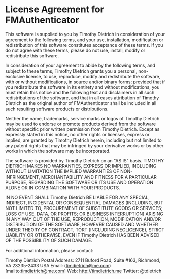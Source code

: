 # License Agreement for FMAuthenticator

This software is supplied to you by Timothy Dietrich in consideration of your agreement
to the following terms, and your use, installation, modification or redistribution of
this software constitutes acceptance of these terms. If you do not agree with these
terms, please do not use, install, modify or redistribute this software.

In consideration of your agreement to abide by the following terms, and subject to these
terms, Timothy Dietrich grants you a personal, non-exclusive license, to use, reproduce,
modify and redistribute the software, with or without modifications, in source and/or
binary forms; provided that if you redistribute the software in its entirety and without
modifications, you must retain this notice and the following text and disclaimers in all
such redistributions of the software, and that in all cases attribution of Timothy
Dietrich as the original author of FMAuthenticator shall be included in all such
resulting software products or distributions.


Neither the name, trademarks, service marks or logos of Timothy Dietrich may be used to
endorse or promote products derived from the software without specific prior written
permission from Timothy Dietrich. Except as expressly stated in this notice, no other
rights or licenses, express or implied, are granted by Timothy Dietrich herein, including
but not limited to any patent rights that may be infringed by your derivative works or by
other works in which the software may be incorporated.

The software is provided by Timothy Dietrich on an "AS IS" basis. TIMOTHY DIETRICH MAKES
NO WARRANTIES, EXPRESS OR IMPLIED, INCLUDING WITHOUT LIMITATION THE IMPLIED WARRANTIES OF
NON-INFRINGEMENT, MERCHANTABILITY AND FITNESS FOR A PARTICULAR PURPOSE, REGARDING THE
SOFTWARE OR ITS USE AND OPERATION ALONE OR IN COMBINATION WITH YOUR PRODUCTS.

IN NO EVENT SHALL Timothy Dietrich BE LIABLE FOR ANY SPECIAL, INDIRECT, INCIDENTAL OR
CONSEQUENTIAL DAMAGES (INCLUDING, BUT NOT LIMITED TO, PROCUREMENT OF SUBSTITUTE GOODS OR
SERVICES; LOSS OF USE, DATA, OR PROFITS; OR BUSINESS INTERRUPTION) ARISING IN ANY WAY OUT
OF THE USE, REPRODUCTION, MODIFICATION AND/OR DISTRIBUTION OF THE SOFTWARE, HOWEVER
CAUSED AND WHETHER UNDER THEORY OF CONTRACT, TORT (INCLUDING NEGLIGENCE), STRICT
LIABILITY OR OTHERWISE, EVEN IF Timothy Dietrich HAS BEEN ADVISED OF THE POSSIBILITY OF
SUCH DAMAGE.

For additional information, please contact:

Timothy Dietrich
Postal Address: 2711 Buford Road, Suite #163, Richmond, VA 23235-2433 USA
Email: (timdietrich@me.com)[mailto:timdietrich@me.com]
Web: http://timdietrich.me
Twitter: @tdietrich
